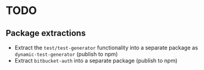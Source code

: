 # TODO
## Package extractions

- Extract the `test/test-generator` functionality into a separate package as `dynamic-test-generator` (publish to npm)
- Extract `bitbucket-auth` into a separate package (publish to npm)
